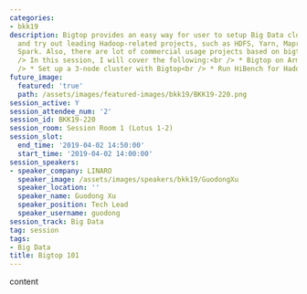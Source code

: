 ```yaml
---
categories:
- bkk19
description: Bigtop provides an easy way for user to setup Big Data cloud platform
  and try out leading Hadoop-related projects, such as HDFS, Yarn, Mapreduce, and
  Spark. Also, there are lot of commercial usage projects based on bigtop.<br /> <br
  /> In this session, I will cover the following:<br /> * Bigtop on Arm Server<br
  /> * Set up a 3-node cluster with Bigtop<br /> * Run HiBench for Hadoop and Spark
future_image:
  featured: 'true'
  path: /assets/images/featured-images/bkk19/BKK19-220.png
session_active: Y
session_attendee_num: '2'
session_id: BKK19-220
session_room: Session Room 1 (Lotus 1-2)
session_slot:
  end_time: '2019-04-02 14:50:00'
  start_time: '2019-04-02 14:00:00'
session_speakers:
- speaker_company: LINARO
  speaker_image: /assets/images/speakers/bkk19/GuodongXu
  speaker_location: ''
  speaker_name: Guodong Xu
  speaker_position: Tech Lead
  speaker_username: guodong
session_track: Big Data
tag: session
tags:
- Big Data
title: Bigtop 101
---
```


content
